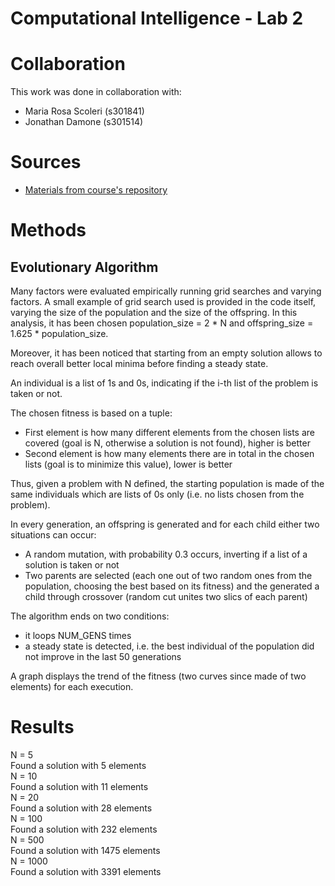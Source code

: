 # Computational Intelligence - Lab 2

# Collaboration
This work was done in collaboration with: 
* Maria Rosa Scoleri    (s301841)
* Jonathan Damone       (s301514)

# Sources
* [Materials from course's repository](https://github.com/squillero/computational-intelligence/blob/master/2022-23/)

# Methods

## Evolutionary Algorithm
Many factors were evaluated empirically running grid searches and varying factors. A small example of grid search used is provided in the code itself, varying the size of the population and the size of the offspring. In this analysis, it has been chosen population_size = 2 * N and offspring_size = 1.625 * population_size. 

Moreover, it has been noticed that starting from an empty solution allows to reach overall better local minima before finding a steady state. 

An individual is a list of 1s and 0s, indicating if the i-th list of the problem is taken or not. 

The chosen fitness is based on a tuple: 
*   First element is how many different elements from the chosen lists are covered (goal is N, otherwise a solution is not found), higher is better 
*   Second element is how many elements there are in total in the chosen lists (goal is to minimize this value), lower is better 

Thus, given a problem with N defined, the starting population is made of the same individuals which are lists of 0s only (i.e. no lists chosen from the problem). 

In every generation, an offspring is generated and for each child either two situations can occur: 
*   A random mutation, with probability 0.3 occurs, inverting if a list of a solution is taken or not 
*   Two parents are selected (each one out of two random ones from the population, choosing the best based on its fitness) and the generated a child through crossover (random cut unites two slics of each parent)  

The algorithm ends on two conditions: 
*   it loops NUM_GENS times
*   a steady state is detected, i.e. the best individual of the population did not improve in the last 50 generations 

A graph displays the trend of the fitness (two curves since made of two elements) for each execution.

# Results
N = 5\
Found a solution with 5 elements\
N = 10\
Found a solution with 11 elements\
N = 20\
Found a solution with 28 elements\
N = 100\
Found a solution with 232 elements\
N = 500\
Found a solution with 1475 elements\
N = 1000\
Found a solution with 3391 elements
